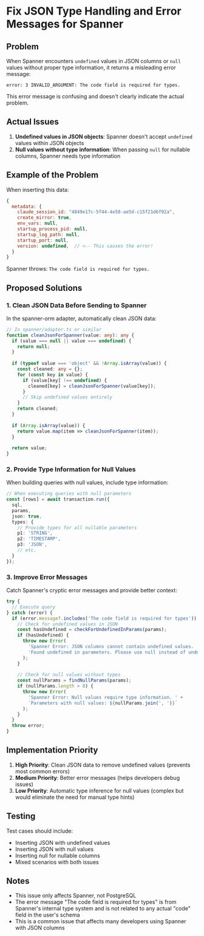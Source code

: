 # Fix JSON Type Handling and Error Messages for Spanner

## Problem

When Spanner encounters `undefined` values in JSON columns or `null` values without proper type information, it returns a misleading error message:

```
error: 3 INVALID_ARGUMENT: The code field is required for types.
```

This error message is confusing and doesn't clearly indicate the actual problem.

## Actual Issues

1. **Undefined values in JSON objects**: Spanner doesn't accept `undefined` values within JSON objects
2. **Null values without type information**: When passing `null` for nullable columns, Spanner needs type information

## Example of the Problem

When inserting this data:
```javascript
{
  metadata: {
    claude_session_id: "4849e17c-5f44-4e50-ae5d-c15f21d6f92a",
    create_mirror: true,
    env_vars: null,
    startup_process_pid: null,
    startup_log_path: null,
    startup_port: null,
    version: undefined,  // <-- This causes the error!
  }
}
```

Spanner throws: `The code field is required for types.`

## Proposed Solutions

### 1. Clean JSON Data Before Sending to Spanner

In the spanner-orm adapter, automatically clean JSON data:

```typescript
// In spanner/adapter.ts or similar
function cleanJsonForSpanner(value: any): any {
  if (value === null || value === undefined) {
    return null;
  }
  
  if (typeof value === 'object' && !Array.isArray(value)) {
    const cleaned: any = {};
    for (const key in value) {
      if (value[key] !== undefined) {
        cleaned[key] = cleanJsonForSpanner(value[key]);
      }
      // Skip undefined values entirely
    }
    return cleaned;
  }
  
  if (Array.isArray(value)) {
    return value.map(item => cleanJsonForSpanner(item));
  }
  
  return value;
}
```

### 2. Provide Type Information for Null Values

When building queries with null values, include type information:

```typescript
// When executing queries with null parameters
const [rows] = await transaction.run({
  sql,
  params,
  json: true,
  types: {
    // Provide types for all nullable parameters
    p1: 'STRING',
    p2: 'TIMESTAMP',
    p3: 'JSON',
    // etc.
  }
});
```

### 3. Improve Error Messages

Catch Spanner's cryptic error messages and provide better context:

```typescript
try {
  // Execute query
} catch (error) {
  if (error.message?.includes('The code field is required for types')) {
    // Check for undefined values in JSON
    const hasUndefined = checkForUndefinedInParams(params);
    if (hasUndefined) {
      throw new Error(
        'Spanner Error: JSON columns cannot contain undefined values. ' +
        'Found undefined in parameters. Please use null instead of undefined.'
      );
    }
    
    // Check for null values without types
    const nullParams = findNullParams(params);
    if (nullParams.length > 0) {
      throw new Error(
        'Spanner Error: Null values require type information. ' +
        `Parameters with null values: ${nullParams.join(', ')}`
      );
    }
  }
  throw error;
}
```

## Implementation Priority

1. **High Priority**: Clean JSON data to remove undefined values (prevents most common errors)
2. **Medium Priority**: Better error messages (helps developers debug issues)
3. **Low Priority**: Automatic type inference for null values (complex but would eliminate the need for manual type hints)

## Testing

Test cases should include:
- Inserting JSON with undefined values
- Inserting JSON with null values
- Inserting null for nullable columns
- Mixed scenarios with both issues

## Notes

- This issue only affects Spanner, not PostgreSQL
- The error message "The code field is required for types" is from Spanner's internal type system and is not related to any actual "code" field in the user's schema
- This is a common issue that affects many developers using Spanner with JSON columns